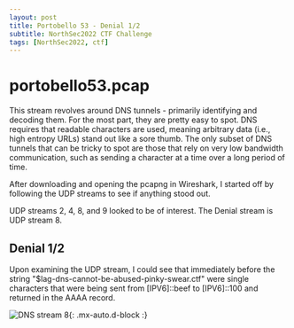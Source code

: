 ```yaml
---
layout: post
title: Portobello 53 - Denial 1/2
subtitle: NorthSec2022 CTF Challenge
tags: [NorthSec2022, ctf]
---
```


# portobello53.pcap
This stream revolves around DNS tunnels - primarily identifying and decoding them. For the most part, they are pretty easy to spot. DNS requires that readable characters are used, meaning arbitrary data (i.e., high entropy URLs) stand out like a sore thumb. 
The only subset of DNS tunnels that can be tricky to spot are those that rely on very low bandwidth communication, such as sending a character at a time over a long period of time. 

After downloading and opening the pcapng in Wireshark, I started off by following the UDP streams to see if anything stood out.

UDP streams 2, 4, 8, and 9 looked to be of interest. The Denial stream is UDP stream 8.

## Denial 1/2
Upon examining the UDP stream, I could see that immediately before the string "$lag-dns-cannot-be-abused-pinky-swear.ctf" were single characters that were being sent from \[IPV6\]::beef to \[IPV6\]::100 and returned in the AAAA record.

![DNS stream 8](../assests/img/denial1_1.png){: .mx-auto.d-block :}

